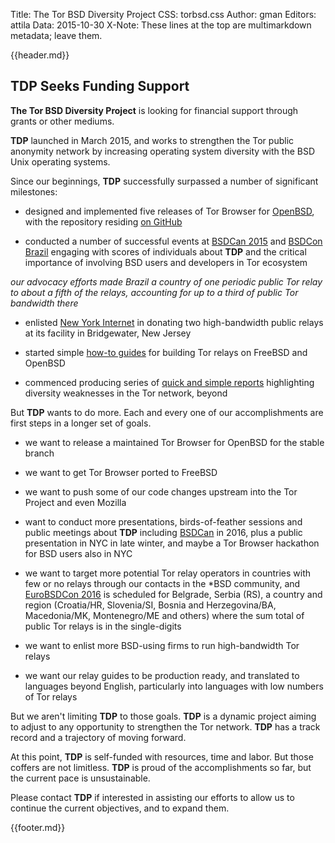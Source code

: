 Title: The Tor BSD Diversity Project
CSS: torbsd.css
Author: gman
Editors: attila
Data: 2015-10-30
X-Note: These lines at the top are multimarkdown metadata; leave them.


{{header.md}}

## TDP Seeks Funding Support ##

__The Tor BSD Diversity Project__ is looking for financial support through grants or other mediums.

__TDP__ launched in March 2015, and works to strengthen the Tor public anonymity network by increasing operating system diversity with the BSD Unix operating systems.

Since our beginnings, __TDP__ successfully surpassed a number of significant milestones:

* designed and implemented five releases of Tor Browser for [OpenBSD](http://www.openbsd.org), with the repository residing [on GitHub](https://github.com/torbsd)

* conducted a number of successful events at [BSDCan 2015](https://www.bsdcan.org/2015/) and [BSDCon Brazil](http://2015.bsdcon.com.br) engaging with scores of individuals about __TDP__ and the critical importance of involving BSD users and developers in Tor ecosystem

*our advocacy efforts made Brazil a country of one periodic public Tor relay to about a fifth of the relays, accounting for up to a third of public Tor bandwidth there*

* enlisted [New York Internet](https://www.nyi.net) in donating two high-bandwidth public relays at its facility in Bridgewater, New Jersey

* started simple [how-to guides](relay-guides.html) for building Tor relays on FreeBSD and OpenBSD

* commenced producing series of [quick and simple reports](dirty-stats.html) highlighting diversity weaknesses in the Tor network, beyond 

But __TDP__ wants to do more. Each and every one of our accomplishments are first steps in a longer set of goals.

* we want to release a maintained Tor Browser for OpenBSD for the stable branch

* we want to get Tor Browser ported to FreeBSD

* we want to push some of our code changes upstream into the Tor Project and even Mozilla

* want to conduct more presentations, birds-of-feather sessions and public meetings about __TDP__ including [BSDCan](https://www.bsdcan.org/) in 2016, plus a public presentation in NYC in late winter, and maybe a Tor Browser hackathon for BSD users also in NYC

* we want to target more potential Tor relay operators in countries with few or no relays through our contacts in the *BSD community, and [EuroBSDCon 2016](https://2016.eurobsdcon.org) is scheduled for Belgrade, Serbia (RS), a country and region (Croatia/HR, Slovenia/SI, Bosnia and Herzegovina/BA, Macedonia/MK, Montenegro/ME and others) where the sum total of public Tor relays is in the single-digits

* we want to enlist more BSD-using firms to run high-bandwidth Tor relays

* we want our relay guides to be production ready, and translated to languages beyond English, particularly into languages with low numbers of Tor relays

But we aren't limiting __TDP__ to those goals. __TDP__ is a dynamic project aiming to adjust to any opportunity to strengthen the Tor network. __TDP__ has a track record and a trajectory of moving forward.

At this point, __TDP__ is self-funded with resources, time and labor. But those coffers are not limitless. __TDP__ is proud of the accomplishments so far, but the current pace is unsustainable.

Please contact __TDP__ if interested in assisting our efforts to allow us to continue the current objectives, and to expand them.


{{footer.md}}
